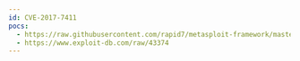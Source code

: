 ```yaml
---
id: CVE-2017-7411
pocs:
  - https://raw.githubusercontent.com/rapid7/metasploit-framework/master/modules/exploits/unix/webapp/tuleap_rest_unserialize_exec.rb
  - https://www.exploit-db.com/raw/43374
---
```

